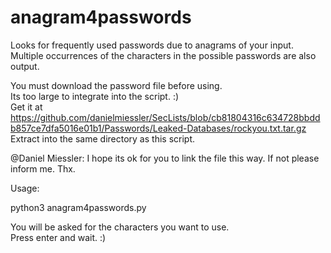 # anagram4passwords
Looks for frequently used passwords due to anagrams of your input.  
Multiple occurrences of the characters in the possible passwords are also output.  

You must download the password file before using.  
Its too large to integrate into the script. :)  
Get it at https://github.com/danielmiessler/SecLists/blob/cb81804316c634728bbddb857ce7dfa5016e01b1/Passwords/Leaked-Databases/rockyou.txt.tar.gz  
Extract into the same directory as this script.  

@Daniel Miessler: I hope its ok for you to link the file this way. If not please inform me. Thx.  

Usage:  

python3 anagram4passwords.py  

You will be asked for the characters you want to use.  
Press enter and wait. :)  
